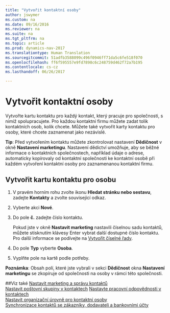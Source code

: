 ```yaml
---
title: "Vytvořit kontaktní osoby"
author: jswymer
ms.custom: na
ms.date: 09/16/2016
ms.reviewer: na
ms.suite: na
ms.tgt_pltfrm: na
ms.topic: article
ms.prod: dynamics-nav-2017
ms.translationtype: Human Translation
ms.sourcegitcommit: 51adfb3588099c496f0946ff71da5c6fe518f070
ms.openlocfilehash: ff6f595557e9fd7898c6c248759d462f72a7b195
ms.contentlocale: cs-cz
ms.lasthandoff: 06/26/2017

---
```

# <a name="create-contact-persons"></a>Vytvořit kontaktní osoby
Vytvořte kartu kontaktu pro každý kontakt, který pracuje pro společnosti, s nimiž spolupracujete. Pro každou kontaktní firmu můžete zadat tolik kontaktních osob, kolik chcete. Můžete také vytvořit karty kontaktu pro osoby, které chcete zaznamenat jako nezávislé.

**Tip**: Před vytvořením kontaktu můžete zkontrolovat nastavení **Dědičnost** v okně **Nastavení marketingu**. Nastavení dědictví umožňuje, aby se běžné informace o kontaktních společnostech, například údaje o adrese, automaticky kopírovaly od kontaktní společnosti ke kontaktní osobě při každém vytvoření kontaktní osoby pro zaznamenanou kontaktní firmu.

## <a name="to-create-a-contact-card-for-a-person"></a>Vytvořit kartu kontaktu pro osobu
1. V pravém horním rohu zvolte ikonu **Hledat stránku nebo sestavu**, zadejte **Kontakty** a zvolte související odkaz.
2. Vyberte akci **Nové**.
3. Do pole **č.** zadejte číslo kontaktu.

    Pokud jste v okně **Nastavit marketing** nastavili číselnou sadu kontaktů, můžete stisknutím klávesy Enter vybrat další dostupné číslo kontaktu. Pro další informace se podívejte na [Vytvořit číselné řady](ui-create-number-series.md).
4. Do pole **Typ** vyberte **Osoba**.
5. Vyplňte pole na kartě podle potřeby.

**Poznámka**: Obsah polí, které jste vybrali v sekci **Dědičnost** okna **Nastavení marketingu** se zkopíruje od společnosti na osoby v rámci této společnosti.

##<a name="see-also"></a>Viz také
[Nastavit marketing a správu kontaktů](marketing-setup-marketing.md)  
[Nastavit poštovní skupiny v kontaktech](marketing-mailing-groups.md#assign-mailing-groups-to-a-contact) 
 [Nastavte pracovní odpovědnosti v kontaktech](marketing-job-responsibilities.md)  
[Nastavit organizační úrovně pro kontaktní osoby](marketing-organizational-levels.md)  
[Synchronizace kontaktů se zákazníky, dodavateli a bankovními účty](marketing-synchronize-contacts-customers-vendors-bank-accounts.md)  

